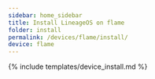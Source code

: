 ```yaml
---
sidebar: home_sidebar
title: Install LineageOS on flame
folder: install
permalink: /devices/flame/install/
device: flame
---
```

{% include templates/device_install.md %}
